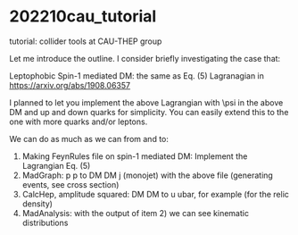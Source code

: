 # 202210cau_tutorial
tutorial: collider tools at CAU-THEP group

Let me introduce the outline.
I consider briefly investigating the case that:

Leptophobic Spin-1 mediated DM:
the same as Eq. (5) Lagranagian in
https://arxiv.org/abs/1908.06357

I planned to let you implement the above Lagrangian with \psi in the above DM and up and down quarks for simplicity.
You can easily extend this to the one with more quarks and/or leptons.

We can do as much as we can from and to:
1) Making FeynRules file on spin-1 mediated DM: Implement the Lagrangian Eq. (5)
2) MadGraph: p p to DM DM j (monojet) with the above file (generating events, see cross section)
3) CalcHep, amplitude squared: DM DM to u ubar, for example (for the relic density)
4) MadAnalysis: with the output of item 2) we can see kinematic distributions
